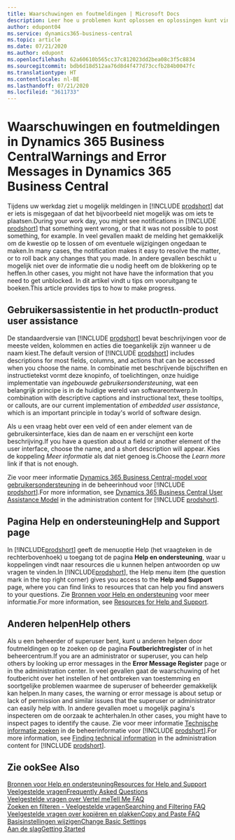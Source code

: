 ```yaml
---
title: Waarschuwingen en foutmeldingen | Microsoft Docs
description: Leer hoe u problemen kunt oplossen en oplossingen kunt vinden voor foutmeldingen wanneer u in Business Central werkt.
author: edupont04
ms.service: dynamics365-business-central
ms.topic: article
ms.date: 07/21/2020
ms.author: edupont
ms.openlocfilehash: 62a60610b565cc37c812023dd2bea08c3f5c8834
ms.sourcegitcommit: bdb6d18d512aa76d8d4f477d73ccfb284b0047fc
ms.translationtype: HT
ms.contentlocale: nl-BE
ms.lasthandoff: 07/21/2020
ms.locfileid: "3611733"
---
```

# <a name="warnings-and-error-messages-in-dynamics-365-business-central"></a><span data-ttu-id="edc32-103">Waarschuwingen en foutmeldingen in Dynamics 365 Business Central</span><span class="sxs-lookup"><span data-stu-id="edc32-103">Warnings and Error Messages in Dynamics 365 Business Central</span></span>

<span data-ttu-id="edc32-104">Tijdens uw werkdag ziet u mogelijk meldingen in [!INCLUDE [prodshort](includes/prodshort.md)] dat er iets is misgegaan of dat het bijvoorbeeld niet mogelijk was om iets te plaatsen.</span><span class="sxs-lookup"><span data-stu-id="edc32-104">During your work day, you might see notifications in [!INCLUDE [prodshort](includes/prodshort.md)] that something went wrong, or that it was not possible to post something, for example.</span></span> <span data-ttu-id="edc32-105">In veel gevallen maakt de melding het gemakkelijk om de kwestie op te lossen of om eventuele wijzigingen ongedaan te maken.</span><span class="sxs-lookup"><span data-stu-id="edc32-105">In many cases, the notification makes it easy to resolve the matter, or to roll back any changes that you made.</span></span> <span data-ttu-id="edc32-106">In andere gevallen beschikt u mogelijk niet over de informatie die u nodig heeft om de blokkering op te heffen.</span><span class="sxs-lookup"><span data-stu-id="edc32-106">In other cases, you might not have have the information that you need to get unblocked.</span></span> <span data-ttu-id="edc32-107">In dit artikel vindt u tips om vooruitgang te boeken.</span><span class="sxs-lookup"><span data-stu-id="edc32-107">This article provides tips to how to make progress.</span></span>  

## <a name="in-product-user-assistance"></a><span data-ttu-id="edc32-108">Gebruikersassistentie in het product</span><span class="sxs-lookup"><span data-stu-id="edc32-108">In-product user assistance</span></span>

<span data-ttu-id="edc32-109">De standaardversie van [!INCLUDE [prodshort](includes/prodshort.md)] bevat beschrijvingen voor de meeste velden, kolommen en acties die toegankelijk zijn wanneer u de naam kiest.</span><span class="sxs-lookup"><span data-stu-id="edc32-109">The default version of [!INCLUDE [prodshort](includes/prodshort.md)] includes descriptions for most fields, columns, and actions that can be accessed when you choose the name.</span></span> <span data-ttu-id="edc32-110">In combinatie met beschrijvende bijschriften en instructietekst vormt deze knopinfo, of toelichtingen, onze huidige implementatie van *ingebouwde gebruikersondersteuning*, wat een belangrijk principe is in de huidige wereld van softwareontwerp.</span><span class="sxs-lookup"><span data-stu-id="edc32-110">In combination with descriptive captions and instructional text, these tooltips, or callouts, are our current implementation of *embedded user assistance*, which is an important principle in today's world of software design.</span></span>  

<span data-ttu-id="edc32-111">Als u een vraag hebt over een veld of een ander element van de gebruikersinterface, kies dan de naam en er verschijnt een korte beschrijving.</span><span class="sxs-lookup"><span data-stu-id="edc32-111">If you have a question about a field or another element of the user interface, choose the name, and a short description will appear.</span></span> <span data-ttu-id="edc32-112">Kies de koppeling *Meer informatie* als dat niet genoeg is.</span><span class="sxs-lookup"><span data-stu-id="edc32-112">Choose the *Learn more* link if that is not enough.</span></span>  

<span data-ttu-id="edc32-113">Zie voor meer informatie [Dynamics 365 Business Central-model voor gebruikersondersteuning](/dynamics365/business-central/dev-itpro/user-assistance) in de beheerinhoud voor [!INCLUDE [prodshort](includes/prodshort.md)].</span><span class="sxs-lookup"><span data-stu-id="edc32-113">For more information, see [Dynamics 365 Business Central User Assistance Model](/dynamics365/business-central/dev-itpro/user-assistance) in the administration content for [!INCLUDE [prodshort](includes/prodshort.md)].</span></span>  

## <a name="help-and-support-page"></a><span data-ttu-id="edc32-114">Pagina Help en ondersteuning</span><span class="sxs-lookup"><span data-stu-id="edc32-114">Help and Support page</span></span>

<span data-ttu-id="edc32-115">In [!INCLUDE[prodshort](includes/prodshort.md)] geeft de menuoptie Help (het vraagteken in de rechterbovenhoek) u toegang tot de pagina **Help en ondersteuning**, waar u koppelingen vindt naar resources die u kunnen helpen antwoorden op uw vragen te vinden.</span><span class="sxs-lookup"><span data-stu-id="edc32-115">In [!INCLUDE[prodshort](includes/prodshort.md)], the Help menu item (the question mark in the top right corner) gives you access to the **Help and Support** page, where you can find links to resources that can help you find answers to your questions.</span></span> <span data-ttu-id="edc32-116">Zie [Bronnen voor Help en ondersteuning](product-help-and-support.md) voor meer informatie.</span><span class="sxs-lookup"><span data-stu-id="edc32-116">For more information, see [Resources for Help and Support](product-help-and-support.md).</span></span>  

## <a name="help-others"></a><span data-ttu-id="edc32-117">Anderen helpen</span><span class="sxs-lookup"><span data-stu-id="edc32-117">Help others</span></span>

<span data-ttu-id="edc32-118">Als u een beheerder of superuser bent, kunt u anderen helpen door foutmeldingen op te zoeken op de pagina **Foutberichtregister** of in het beheercentrum.</span><span class="sxs-lookup"><span data-stu-id="edc32-118">If you are an administrator or superuser, you can help others by looking up error messages in the **Error Message Register** page or in the administration center.</span></span> <span data-ttu-id="edc32-119">In veel gevallen gaat de waarschuwing of het foutbericht over het instellen of het ontbreken van toestemming en soortgelijke problemen waarmee de superuser of beheerder gemakkelijk kan helpen.</span><span class="sxs-lookup"><span data-stu-id="edc32-119">In many cases, the warning or error message is about setup or lack of permission and similar issues that the superuser or administrator can easily help with.</span></span> <span data-ttu-id="edc32-120">In andere gevallen moet u mogelijk pagina's inspecteren om de oorzaak te achterhalen.</span><span class="sxs-lookup"><span data-stu-id="edc32-120">In other cases, you might have to inspect pages to identify the cause.</span></span> <span data-ttu-id="edc32-121">Zie voor meer informatie [Technische informatie zoeken](/dynamics365/business-central/dev-itpro/administration/manage-technical-support#finding-technical-information) in de beheerinformatie voor [!INCLUDE [prodshort](includes/prodshort.md)].</span><span class="sxs-lookup"><span data-stu-id="edc32-121">For more information, see [Finding technical information](/dynamics365/business-central/dev-itpro/administration/manage-technical-support#finding-technical-information) in the administration content for [!INCLUDE [prodshort](includes/prodshort.md)].</span></span>  

## <a name="see-also"></a><span data-ttu-id="edc32-122">Zie ook</span><span class="sxs-lookup"><span data-stu-id="edc32-122">See Also</span></span>

[<span data-ttu-id="edc32-123">Bronnen voor Help en ondersteuning</span><span class="sxs-lookup"><span data-stu-id="edc32-123">Resources for Help and Support</span></span>](product-help-and-support.md)  
[<span data-ttu-id="edc32-124">Veelgestelde vragen</span><span class="sxs-lookup"><span data-stu-id="edc32-124">Frequently Asked Questions</span></span>](across-faq.md)  
[<span data-ttu-id="edc32-125">Veelgestelde vragen over Vertel me</span><span class="sxs-lookup"><span data-stu-id="edc32-125">Tell Me FAQ</span></span>](ui-search-faq.md)  
[<span data-ttu-id="edc32-126">Zoeken en filteren - Veelgestelde vragen</span><span class="sxs-lookup"><span data-stu-id="edc32-126">Searching and Filtering FAQ</span></span>](ui-search-filter-faq.md)  
[<span data-ttu-id="edc32-127">Veelgestelde vragen over kopiëren en plakken</span><span class="sxs-lookup"><span data-stu-id="edc32-127">Copy and Paste FAQ</span></span>](ui-copy-paste.md)  
[<span data-ttu-id="edc32-128">Basisinstellingen wijzigen</span><span class="sxs-lookup"><span data-stu-id="edc32-128">Change Basic Settings</span></span>](ui-change-basic-settings.md)  
[<span data-ttu-id="edc32-129">Aan de slag</span><span class="sxs-lookup"><span data-stu-id="edc32-129">Getting Started</span></span>](product-get-started.md)  
